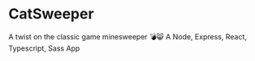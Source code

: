 # CatSweeper
A twist on the classic game minesweeper 💣😸  A Node, Express, React, Typescript, Sass App
